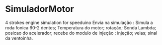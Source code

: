 # SimuladorMotor
4 strokes engine simulation for speeduino
Envia na simulação :
Simula a roda fonica 60-2 dentes;
Temperatura do motor;
rotação;
Sonda Lambda;
posicao do acelerador;
recebe do modulo de injeção :
injeção;
velas;
sinal da ventoinha.

